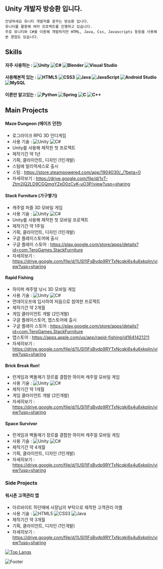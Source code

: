 <!-- ![header](https://capsule-render.vercel.app/api?type=waving&color=auto&height=200&section=header&text=&fontSize=30) -->

## Unity 개발자 방승환 입니다.

```
안녕하세요 유니티 개발자를 꿈꾸는 방승환 입니다.
유니티를 활용해 여러 프로젝트를 진행하고 있습니다.
주로 유니티와 C#을 이용해 개발하지만 HTML, Java, Css, Javascripts 등등을 사용해본 경험도 있습니다.
```
## Skills
#### 자주 사용하는 : ![Unity](https://img.shields.io/badge/unity-%23000000.svg?style=for-the-badge&logo=unity&logoColor=white) ![C#](https://img.shields.io/badge/c%23-%23239120.svg?style=for-the-badge&logo=c-sharp&logoColor=white) ![Blender](https://img.shields.io/badge/blender-%23F5792A.svg?style=for-the-badge&logo=blender&logoColor=white) ![Visual Studio](https://img.shields.io/badge/Visual%20Studio-5C2D91.svg?style=for-the-badge&logo=visual-studio&logoColor=white)

#### 사용해본적 있는 : ![HTML5](https://img.shields.io/badge/html5-%23E34F26.svg?style=for-the-badge&logo=html5&logoColor=white) ![CSS3](https://img.shields.io/badge/css3-%231572B6.svg?style=for-the-badge&logo=css3&logoColor=white) ![Java](https://img.shields.io/badge/java-%23ED8B00.svg?style=for-the-badge&logo=java&logoColor=white) ![JavaScript](https://img.shields.io/badge/javascript-%23323330.svg?style=for-the-badge&logo=javascript&logoColor=%23F7DF1E) ![Android Studio](https://img.shields.io/badge/Android%20Studio-3DDC84.svg?style=for-the-badge&logo=android-studio&logoColor=white) ![MySQL](https://img.shields.io/badge/mysql-%2300f.svg?style=for-the-badge&logo=mysql&logoColor=white)

#### 이론만 알고있는 : ![Python](https://img.shields.io/badge/python-3670A0?style=for-the-badge&logo=python&logoColor=ffdd54) ![Spring](https://img.shields.io/badge/spring-%236DB33F.svg?style=for-the-badge&logo=spring&logoColor=white) ![C](https://img.shields.io/badge/c-%2300599C.svg?style=for-the-badge&logo=c&logoColor=white) ![C++](https://img.shields.io/badge/c++-%2300599C.svg?style=for-the-badge&logo=c%2B%2B&logoColor=white)   
   
   
   

## Main Projects

#### Maze Dungeon (메이즈 던전)
- 로그라이크 RPG 3D 인디게임
- 사용 기술 : ![Unity](https://img.shields.io/badge/unity-%23000000.svg?style=for-the-badge&logo=unity&logoColor=white) ![C#](https://img.shields.io/badge/c%23-%23239120.svg?style=for-the-badge&logo=c-sharp&logoColor=white)
- Unity를 사용해 제작한 첫 프로젝트
- 제작기간 약 1년
- 기획, 클라이언트, 디자인 (1인개발)
- 스팀에 얼리억세스로 출시
- 스팀 :  https://store.steampowered.com/app/1904030/_/?beta=0
- 자세히보기 : https://drive.google.com/file/d/1vT-Ztm2jQ2LD9CGQmgYZeD0zCyK-uO3P/view?usp=sharing

#### Stack Furniture (가구쌓기)
- 캐주얼 퍼즐 3D 모바일 게임
- 사용 기술 : ![Unity](https://img.shields.io/badge/unity-%23000000.svg?style=for-the-badge&logo=unity&logoColor=white) ![C#](https://img.shields.io/badge/c%23-%23239120.svg?style=for-the-badge&logo=c-sharp&logoColor=white)
- Unity를 사용해 제작한 첫 모바일 프로젝트
- 제작기간 약 1주일
- 기획, 클라이언트, 디자인 (1인개발)
- 구글 플레이스토어에 출시
- 구글 플레이 스토어 :  https://play.google.com/store/apps/details?id=com.TeroGames.StackFurniture
- 자세히보기 : https://drive.google.com/file/d/1USl1IFsBvdp9RYTxNcqki6s4u6xkplin/view?usp=sharing

#### Rapid Fishing
- 하이퍼 캐주얼 낚시 3D 모바일 게임
- 사용 기술 : ![Unity](https://img.shields.io/badge/unity-%23000000.svg?style=for-the-badge&logo=unity&logoColor=white) ![C#](https://img.shields.io/badge/c%23-%23239120.svg?style=for-the-badge&logo=c-sharp&logoColor=white)
- 먼데이오프에 입사하여 처음으로 참여한 프로젝트
- 제작기간 약 2개월
- 게임 클라이언트 개발 (2인개발)
- 구글 플레이스토어, 앱스토어에 출시
- 구글 플레이 스토어 :  https://play.google.com/store/apps/details?id=com.TeroGames.StackFurniture
- 앱스토어 : https://apps.apple.com/us/app/rapid-fishing/id1641421211
- 자세히보기 : https://drive.google.com/file/d/1USl1IFsBvdp9RYTxNcqki6s4u6xkplin/view?usp=sharing

#### Brick Break Run!
- 런게임과 벽돌깨기 장르를 결합한 하이퍼 캐주얼 모바일 게임
- 사용 기술 : ![Unity](https://img.shields.io/badge/unity-%23000000.svg?style=for-the-badge&logo=unity&logoColor=white) ![C#](https://img.shields.io/badge/c%23-%23239120.svg?style=for-the-badge&logo=c-sharp&logoColor=white)
- 제작기간 약 1개월
- 게임 클라이언트 개발 (2인개발)
- 자세히보기 : https://drive.google.com/file/d/1USl1IFsBvdp9RYTxNcqki6s4u6xkplin/view?usp=sharing

#### Space Survivor
- 런게임과 벽돌깨기 장르를 결합한 하이퍼 캐주얼 모바일 게임
- 사용 기술 : ![Unity](https://img.shields.io/badge/unity-%23000000.svg?style=for-the-badge&logo=unity&logoColor=white) ![C#](https://img.shields.io/badge/c%23-%23239120.svg?style=for-the-badge&logo=c-sharp&logoColor=white)
- 제작기간 약 4개월
- 기획, 클라이언트, 디자인 (1인개발)
- 자세히보기 : https://drive.google.com/file/d/1USl1IFsBvdp9RYTxNcqki6s4u6xkplin/view?usp=sharing



### Side Projects

#### 워시존 고객관리 앱
- 아르바이트 하던때에 사장님의 부탁으로 제작한 고객관리 어플
- 사용 기술 : ![HTML5](https://img.shields.io/badge/html5-%23E34F26.svg?style=for-the-badge&logo=html5&logoColor=white) ![CSS3](https://img.shields.io/badge/css3-%231572B6.svg?style=for-the-badge&logo=css3&logoColor=white) ![Java](https://img.shields.io/badge/java-%23ED8B00.svg?style=for-the-badge&logo=java&logoColor=white)
- 제작기간 약 3개월
- 기획, 클라이언트, 디자인 (1인개발)
- 자세히보기 : https://drive.google.com/file/d/1USl1IFsBvdp9RYTxNcqki6s4u6xkplin/view?usp=sharing



[![Top Langs](https://github-readme-stats.vercel.app/api/top-langs/?username=z159423)](https://github.com/z159423/github-readme-stats)

![Footer](https://capsule-render.vercel.app/api?type=waving&color=auto&height=200&section=footer)
